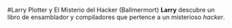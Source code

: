 #Larry Plotter y El Misterio del Hacker (Ballmermort)
**Larry** descubre un libro de ensamblador y compiladores que pertence a un misterioso *hacker*.